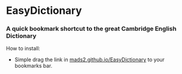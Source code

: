 # EasyDictionary
### A quick bookmark shortcut to the great Cambridge English Dictionary

How to install:
* Simple drag the link in [mads2.github.io/EasyDictionary](https://mads2.github.io/EasyDictionary/) to your bookmarks bar.

